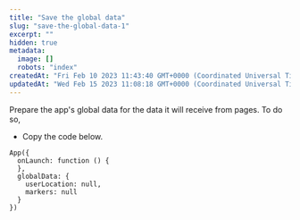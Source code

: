 ```yaml
---
title: "Save the global data"
slug: "save-the-global-data-1"
excerpt: ""
hidden: true
metadata: 
  image: []
  robots: "index"
createdAt: "Fri Feb 10 2023 11:43:40 GMT+0000 (Coordinated Universal Time)"
updatedAt: "Wed Feb 15 2023 11:08:18 GMT+0000 (Coordinated Universal Time)"
---
```

Prepare the app's global data for the data it will receive from pages. To do so, 

- Copy the code below.

```Text app.js
App({
  onLaunch: function () {
  },
  globalData: {
    userLocation: null,
    markers: null
  }
})
```
